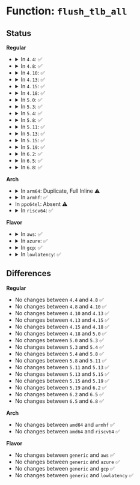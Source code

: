 # Function: <code>flush_tlb_all</code>

## Status
<b>Regular</b>
<ul>
<li>
<details>
<summary>In <code>4.4</code>: ✅</summary>

```c
void flush_tlb_all();
```

**Collision:** Unique Global

**Inline:** No

**Transformation:** False

**Instances:**

```
In arch/x86/mm/tlb.c (ffffffff81072ad0)
Location: arch/x86/mm/tlb.c:274
Inline: False
Direct callers:
  - arch/x86/mm/init_64.c:remove_pagetable
  - arch/x86/mm/init_64.c:remove_pagetable
  - arch/x86/mm/pageattr.c:__change_page_attr
  - drivers/xen/balloon.c:decrease_reservation
```
**Symbols:**

```
ffffffff81072ad0-ffffffff81072aee: flush_tlb_all (STB_GLOBAL)
```
</details>
</li>
<li>
<details>
<summary>In <code>4.8</code>: ✅</summary>

```c
void flush_tlb_all();
```

**Collision:** Unique Global

**Inline:** No

**Transformation:** False

**Instances:**

```
In arch/x86/mm/tlb.c (ffffffff81072a90)
Location: arch/x86/mm/tlb.c:394
Inline: False
Direct callers:
  - arch/x86/mm/init_64.c:remove_pagetable
  - arch/x86/mm/init_64.c:remove_pagetable
  - arch/x86/mm/pageattr.c:__change_page_attr
  - drivers/xen/balloon.c:decrease_reservation
```
**Symbols:**

```
ffffffff81072a90-ffffffff81072aae: flush_tlb_all (STB_GLOBAL)
```
</details>
</li>
<li>
<details>
<summary>In <code>4.10</code>: ✅</summary>

```c
void flush_tlb_all();
```

**Collision:** Unique Global

**Inline:** No

**Transformation:** False

**Instances:**

```
In arch/x86/mm/tlb.c (ffffffff81076640)
Location: arch/x86/mm/tlb.c:409
Inline: False
Direct callers:
  - arch/x86/mm/init_64.c:remove_pagetable
  - arch/x86/mm/init_64.c:remove_pagetable
  - arch/x86/mm/pageattr.c:__change_page_attr
  - drivers/xen/balloon.c:decrease_reservation
```
**Symbols:**

```
ffffffff81076640-ffffffff8107665e: flush_tlb_all (STB_GLOBAL)
```
</details>
</li>
<li>
<details>
<summary>In <code>4.13</code>: ✅</summary>

```c
void flush_tlb_all();
```

**Collision:** Unique Global

**Inline:** No

**Transformation:** False

**Instances:**

```
In arch/x86/mm/tlb.c (ffffffff81074c70)
Location: arch/x86/mm/tlb.c:288
Inline: False
Direct callers:
  - arch/x86/mm/init_64.c:remove_pagetable
  - arch/x86/mm/init_64.c:remove_pud_table
  - arch/x86/mm/pageattr.c:__change_page_attr
  - drivers/xen/balloon.c:decrease_reservation
```
**Symbols:**

```
ffffffff81074c70-ffffffff81074c8e: flush_tlb_all (STB_GLOBAL)
```
</details>
</li>
<li>
<details>
<summary>In <code>4.15</code>: ✅</summary>

```c
void flush_tlb_all();
```

**Collision:** Unique Global

**Inline:** No

**Transformation:** False

**Instances:**

```
In arch/x86/mm/tlb.c (ffffffff8107ae00)
Location: arch/x86/mm/tlb.c:650
Inline: False
Direct callers:
  - arch/x86/mm/init_64.c:remove_pagetable
  - arch/x86/mm/init_64.c:remove_pud_table
  - arch/x86/mm/pageattr.c:__change_page_attr
  - drivers/xen/balloon.c:decrease_reservation
```
**Symbols:**

```
ffffffff8107ae00-ffffffff8107ae1e: flush_tlb_all (STB_GLOBAL)
```
</details>
</li>
<li>
<details>
<summary>In <code>4.18</code>: ✅</summary>

```c
void flush_tlb_all();
```

**Collision:** Unique Global

**Inline:** No

**Transformation:** False

**Instances:**

```
In arch/x86/mm/tlb.c (ffffffff8107dbc0)
Location: arch/x86/mm/tlb.c:663
Inline: False
Direct callers:
  - arch/x86/mm/init_64.c:remove_pagetable
  - arch/x86/mm/init_64.c:remove_pagetable
  - arch/x86/mm/pageattr.c:__change_page_attr
  - drivers/xen/balloon.c:decrease_reservation
```
**Symbols:**

```
ffffffff8107dbc0-ffffffff8107dbde: flush_tlb_all (STB_GLOBAL)
```
</details>
</li>
<li>
<details>
<summary>In <code>5.0</code>: ✅</summary>

```c
void flush_tlb_all();
```

**Collision:** Unique Global

**Inline:** No

**Transformation:** False

**Instances:**

```
In arch/x86/mm/tlb.c (ffffffff81084730)
Location: arch/x86/mm/tlb.c:775
Inline: False
Direct callers:
  - arch/x86/mm/init_64.c:remove_pagetable
  - arch/x86/mm/init_64.c:remove_pagetable
  - arch/x86/mm/pageattr.c:__change_page_attr
  - arch/x86/mm/pageattr.c:cpa_flush
  - drivers/xen/balloon.c:decrease_reservation
```
**Symbols:**

```
ffffffff81084730-ffffffff8108474e: flush_tlb_all (STB_GLOBAL)
```
</details>
</li>
<li>
<details>
<summary>In <code>5.3</code>: ✅</summary>

```c
void flush_tlb_all();
```

**Collision:** Unique Global

**Inline:** No

**Transformation:** False

**Instances:**

```
In arch/x86/mm/tlb.c (ffffffff810883c0)
Location: arch/x86/mm/tlb.c:811
Inline: False
Direct callers:
  - arch/x86/mm/init_64.c:remove_pagetable
  - arch/x86/mm/init_64.c:remove_pmd_table
  - arch/x86/mm/pageattr.c:__split_large_page
  - arch/x86/mm/pageattr.c:cpa_flush
  - drivers/xen/balloon.c:decrease_reservation
```
**Symbols:**

```
ffffffff810883c0-ffffffff810883de: flush_tlb_all (STB_GLOBAL)
```
</details>
</li>
<li>
<details>
<summary>In <code>5.4</code>: ✅</summary>

```c
void flush_tlb_all();
```

**Collision:** Unique Global

**Inline:** No

**Transformation:** False

**Instances:**

```
In arch/x86/mm/tlb.c (ffffffff81089070)
Location: arch/x86/mm/tlb.c:811
Inline: False
Direct callers:
  - arch/x86/mm/init_64.c:remove_pagetable
  - arch/x86/mm/init_64.c:remove_pmd_table
  - arch/x86/mm/pageattr.c:__split_large_page
  - arch/x86/mm/pageattr.c:cpa_flush
  - drivers/xen/balloon.c:decrease_reservation
```
**Symbols:**

```
ffffffff81089070-ffffffff8108908e: flush_tlb_all (STB_GLOBAL)
```
</details>
</li>
<li>
<details>
<summary>In <code>5.8</code>: ✅</summary>

```c
void flush_tlb_all();
```

**Collision:** Unique Global

**Inline:** No

**Transformation:** False

**Instances:**

```
In arch/x86/mm/tlb.c (ffffffff8108b780)
Location: arch/x86/mm/tlb.c:993
Inline: False
Direct callers:
  - arch/x86/mm/init_64.c:remove_pagetable
  - arch/x86/mm/init_64.c:remove_pte_table
  - arch/x86/mm/pat/set_memory.c:__split_large_page
  - arch/x86/mm/pat/set_memory.c:cpa_flush
  - drivers/xen/balloon.c:decrease_reservation
```
**Symbols:**

```
ffffffff8108b780-ffffffff8108b79e: flush_tlb_all (STB_GLOBAL)
```
</details>
</li>
<li>
<details>
<summary>In <code>5.11</code>: ✅</summary>

```c
void flush_tlb_all();
```

**Collision:** Unique Global

**Inline:** No

**Transformation:** False

**Instances:**

```
In arch/x86/mm/tlb.c (ffffffff8108b7d0)
Location: arch/x86/mm/tlb.c:929
Inline: False
Direct callers:
  - arch/x86/mm/init_64.c:remove_pagetable
  - arch/x86/mm/init_64.c:remove_pte_table
  - arch/x86/mm/pat/set_memory.c:__split_large_page
  - arch/x86/mm/pat/set_memory.c:cpa_flush
  - drivers/xen/balloon.c:decrease_reservation
```
**Symbols:**

```
ffffffff8108b7d0-ffffffff8108b7ee: flush_tlb_all (STB_GLOBAL)
```
</details>
</li>
<li>
<details>
<summary>In <code>5.13</code>: ✅</summary>

```c
void flush_tlb_all();
```

**Collision:** Unique Global

**Inline:** No

**Transformation:** False

**Instances:**

```
In arch/x86/mm/tlb.c (ffffffff8108c3c0)
Location: arch/x86/mm/tlb.c:973
Inline: False
Direct callers:
  - arch/x86/mm/init_64.c:remove_pagetable
  - arch/x86/mm/init_64.c:remove_pmd_table
  - arch/x86/mm/pat/set_memory.c:__split_large_page
  - arch/x86/mm/pat/set_memory.c:cpa_flush
  - drivers/xen/balloon.c:decrease_reservation
```
**Symbols:**

```
ffffffff8108c3c0-ffffffff8108c3e7: flush_tlb_all (STB_GLOBAL)
```
</details>
</li>
<li>
<details>
<summary>In <code>5.15</code>: ✅</summary>

```c
void flush_tlb_all();
```

**Collision:** Unique Global

**Inline:** No

**Transformation:** False

**Instances:**

```
In arch/x86/mm/tlb.c (ffffffff8109bc00)
Location: arch/x86/mm/tlb.c:1032
Inline: False
Direct callers:
  - arch/x86/mm/init_64.c:remove_pagetable
  - arch/x86/mm/init_64.c:remove_pmd_table
  - arch/x86/mm/pat/set_memory.c:__split_large_page
  - arch/x86/mm/pat/set_memory.c:cpa_flush
  - drivers/xen/balloon.c:decrease_reservation
```
**Symbols:**

```
ffffffff8109bc00-ffffffff8109bc27: flush_tlb_all (STB_GLOBAL)
```
</details>
</li>
<li>
<details>
<summary>In <code>5.19</code>: ✅</summary>

```c
void flush_tlb_all();
```

**Collision:** Unique Global

**Inline:** No

**Transformation:** False

**Instances:**

```
In arch/x86/mm/tlb.c (ffffffff810af0b0)
Location: arch/x86/mm/tlb.c:1006
Inline: False
Direct callers:
  - arch/x86/mm/init_64.c:remove_pagetable
  - arch/x86/mm/init_64.c:remove_pmd_table
  - arch/x86/mm/pat/set_memory.c:__split_large_page
  - arch/x86/mm/pat/set_memory.c:cpa_flush
  - arch/x86/mm/pat/set_memory.c:cpa_flush
  - drivers/xen/balloon.c:decrease_reservation
```
**Symbols:**

```
ffffffff810af0b0-ffffffff810af0e6: flush_tlb_all (STB_GLOBAL)
```
</details>
</li>
<li>
<details>
<summary>In <code>6.2</code>: ✅</summary>

```c
void flush_tlb_all();
```

**Collision:** Unique Global

**Inline:** No

**Transformation:** False

**Instances:**

```
In arch/x86/mm/tlb.c (ffffffff810c9480)
Location: arch/x86/mm/tlb.c:1029
Inline: False
Direct callers:
  - arch/x86/mm/init_64.c:remove_pagetable
  - arch/x86/mm/init_64.c:remove_pmd_table
  - arch/x86/mm/pat/set_memory.c:__split_large_page
  - arch/x86/mm/pat/set_memory.c:cpa_flush
  - arch/x86/mm/pat/set_memory.c:cpa_flush
  - drivers/xen/balloon.c:decrease_reservation
```
**Symbols:**

```
ffffffff810c9480-ffffffff810c94b6: flush_tlb_all (STB_GLOBAL)
```
</details>
</li>
<li>
<details>
<summary>In <code>6.5</code>: ✅</summary>

```c
void flush_tlb_all();
```

**Collision:** Unique Global

**Inline:** No

**Transformation:** False

**Instances:**

```
In arch/x86/mm/tlb.c (ffffffff810ccb10)
Location: arch/x86/mm/tlb.c:1048
Inline: False
Direct callers:
  - arch/x86/mm/init_64.c:remove_pagetable
  - arch/x86/mm/init_64.c:remove_pmd_table
  - arch/x86/mm/pat/set_memory.c:__split_large_page
  - arch/x86/mm/pat/set_memory.c:cpa_flush
  - arch/x86/mm/pat/set_memory.c:cpa_flush
  - drivers/xen/balloon.c:decrease_reservation
```
**Symbols:**

```
ffffffff810ccb10-ffffffff810ccb46: flush_tlb_all (STB_GLOBAL)
```
</details>
</li>
<li>
<details>
<summary>In <code>6.8</code>: ✅</summary>

```c
void flush_tlb_all();
```

**Collision:** Unique Global

**Inline:** No

**Transformation:** False

**Instances:**

```
In arch/x86/mm/tlb.c (ffffffff810d51d0)
Location: arch/x86/mm/tlb.c:1050
Inline: False
Direct callers:
  - arch/x86/mm/init_64.c:remove_pagetable
  - arch/x86/mm/init_64.c:remove_pmd_table
  - arch/x86/mm/pat/set_memory.c:__split_large_page
  - arch/x86/mm/pat/set_memory.c:cpa_flush
  - arch/x86/mm/pat/set_memory.c:cpa_flush
  - mm/hugetlb_vmemmap.c:hugetlb_vmemmap_optimize_folios
  - mm/hugetlb_vmemmap.c:hugetlb_vmemmap_optimize_folios
  - mm/hugetlb_vmemmap.c:hugetlb_vmemmap_optimize_folios
  - mm/hugetlb_vmemmap.c:hugetlb_vmemmap_restore_folios
  - mm/hugetlb_vmemmap.c:hugetlb_vmemmap_restore_folios
  - drivers/xen/balloon.c:decrease_reservation
```
**Symbols:**

```
ffffffff810d51d0-ffffffff810d5206: flush_tlb_all (STB_GLOBAL)
```
</details>
</li>
</ul>
<b>Arch</b>
<ul>
<li>
<details>
<summary>In <code>arm64</code>: Duplicate, Full Inline ⚠️</summary>

**Collision:** Static Duplication

**Inline:** Full

**Transformation:** False

**Instances:**

```
In arch/arm64/mm/mmu.c (ffff8000100af280)
Location: arch/arm64/include/asm/tlbflush.h:139
Inline: True
Inline callers:
  - arch/arm64/mm/mmu.c:update_mapping_prot
```
```
In arch/arm64/mm/pageattr.c (ffff8000100b0230)
Location: arch/arm64/include/asm/tlbflush.h:139
Inline: True
Inline callers:
  - arch/arm64/mm/pageattr.c:__change_memory_common
```
```
In mm/percpu.c (ffff8000102e1eec)
Location: arch/arm64/include/asm/tlbflush.h:139
Inline: True
Inline callers:
  - mm/percpu.c:pcpu_populate_chunk
```
```
In mm/vmalloc.c (ffff80001030cb18)
Location: arch/arm64/include/asm/tlbflush.h:139
Inline: True
Inline callers:
  - mm/vmalloc.c:unmap_kernel_range
  - mm/vmalloc.c:__purge_vmap_area_lazy
```
```
In drivers/xen/balloon.c (ffff80001082e85c)
Location: arch/arm64/include/asm/tlbflush.h:139
Inline: True
Inline callers:
  - drivers/xen/balloon.c:decrease_reservation
```
</details>
</li>
<li>
<details>
<summary>In <code>armhf</code>: ✅</summary>

```c
void flush_tlb_all();
```

**Collision:** Unique Global

**Inline:** No

**Transformation:** False

**Instances:**

```
In arch/arm/kernel/smp_tlb.c (c0313fe0)
Location: arch/arm/kernel/smp_tlb.c:178
Inline: False
Direct callers:
  - arch/arm/kernel/ftrace.c:ftrace_arch_code_modify_post_process
```
**Symbols:**

```
c0313fe0-c0314068: flush_tlb_all (STB_GLOBAL)
```
</details>
</li>
<li>
In <code>ppc64el</code>: Absent ⚠️
</li>
<li>
<details>
<summary>In <code>riscv64</code>: ✅</summary>

```c
void flush_tlb_all();
```

**Collision:** Unique Global

**Inline:** No

**Transformation:** False

**Instances:**

```
In arch/riscv/mm/tlbflush.c (ffffffe0000ba4e6)
Location: arch/riscv/mm/tlbflush.c:8
Inline: False
Direct callers:
  - mm/percpu.c:pcpu_populate_chunk
  - mm/vmalloc.c:unmap_kernel_range
```
**Symbols:**

```
ffffffe0000ba4e6-ffffffe0000ba50e: flush_tlb_all (STB_GLOBAL)
```
</details>
</li>
</ul>
<b>Flavor</b>
<ul>
<li>
<details>
<summary>In <code>aws</code>: ✅</summary>

```c
void flush_tlb_all();
```

**Collision:** Unique Global

**Inline:** No

**Transformation:** False

**Instances:**

```
In arch/x86/mm/tlb.c (ffffffff81088030)
Location: arch/x86/mm/tlb.c:811
Inline: False
Direct callers:
  - arch/x86/mm/init_64.c:remove_pagetable
  - arch/x86/mm/init_64.c:remove_pmd_table
  - arch/x86/mm/pageattr.c:__split_large_page
  - arch/x86/mm/pageattr.c:cpa_flush
  - drivers/xen/balloon.c:decrease_reservation
```
**Symbols:**

```
ffffffff81088030-ffffffff8108804e: flush_tlb_all (STB_GLOBAL)
```
</details>
</li>
<li>
<details>
<summary>In <code>azure</code>: ✅</summary>

```c
void flush_tlb_all();
```

**Collision:** Unique Global

**Inline:** No

**Transformation:** False

**Instances:**

```
In arch/x86/mm/tlb.c (ffffffff81076c90)
Location: arch/x86/mm/tlb.c:811
Inline: False
Direct callers:
  - arch/x86/mm/init_64.c:remove_pagetable
  - arch/x86/mm/init_64.c:remove_pmd_table
  - arch/x86/mm/pageattr.c:__change_page_attr_set_clr
  - arch/x86/mm/pageattr.c:cpa_flush
```
**Symbols:**

```
ffffffff81076c90-ffffffff81076cae: flush_tlb_all (STB_GLOBAL)
```
</details>
</li>
<li>
<details>
<summary>In <code>gcp</code>: ✅</summary>

```c
void flush_tlb_all();
```

**Collision:** Unique Global

**Inline:** No

**Transformation:** False

**Instances:**

```
In arch/x86/mm/tlb.c (ffffffff81087fe0)
Location: arch/x86/mm/tlb.c:811
Inline: False
Direct callers:
  - arch/x86/mm/init_64.c:remove_pagetable
  - arch/x86/mm/init_64.c:remove_pmd_table
  - arch/x86/mm/pageattr.c:__split_large_page
  - arch/x86/mm/pageattr.c:cpa_flush
  - drivers/xen/balloon.c:decrease_reservation
```
**Symbols:**

```
ffffffff81087fe0-ffffffff81087ffe: flush_tlb_all (STB_GLOBAL)
```
</details>
</li>
<li>
<details>
<summary>In <code>lowlatency</code>: ✅</summary>

```c
void flush_tlb_all();
```

**Collision:** Unique Global

**Inline:** No

**Transformation:** False

**Instances:**

```
In arch/x86/mm/tlb.c (ffffffff8108a250)
Location: arch/x86/mm/tlb.c:811
Inline: False
Direct callers:
  - arch/x86/mm/init_64.c:remove_pagetable
  - arch/x86/mm/init_64.c:remove_pmd_table
  - arch/x86/mm/pageattr.c:__split_large_page
  - arch/x86/mm/pageattr.c:cpa_flush
  - drivers/xen/balloon.c:decrease_reservation
```
**Symbols:**

```
ffffffff8108a250-ffffffff8108a26e: flush_tlb_all (STB_GLOBAL)
```
</details>
</li>
</ul>

## Differences
<b>Regular</b>
<ul>
<li>
No changes between <code>4.4</code> and <code>4.8</code> ✅
</li>
<li>
No changes between <code>4.8</code> and <code>4.10</code> ✅
</li>
<li>
No changes between <code>4.10</code> and <code>4.13</code> ✅
</li>
<li>
No changes between <code>4.13</code> and <code>4.15</code> ✅
</li>
<li>
No changes between <code>4.15</code> and <code>4.18</code> ✅
</li>
<li>
No changes between <code>4.18</code> and <code>5.0</code> ✅
</li>
<li>
No changes between <code>5.0</code> and <code>5.3</code> ✅
</li>
<li>
No changes between <code>5.3</code> and <code>5.4</code> ✅
</li>
<li>
No changes between <code>5.4</code> and <code>5.8</code> ✅
</li>
<li>
No changes between <code>5.8</code> and <code>5.11</code> ✅
</li>
<li>
No changes between <code>5.11</code> and <code>5.13</code> ✅
</li>
<li>
No changes between <code>5.13</code> and <code>5.15</code> ✅
</li>
<li>
No changes between <code>5.15</code> and <code>5.19</code> ✅
</li>
<li>
No changes between <code>5.19</code> and <code>6.2</code> ✅
</li>
<li>
No changes between <code>6.2</code> and <code>6.5</code> ✅
</li>
<li>
No changes between <code>6.5</code> and <code>6.8</code> ✅
</li>
</ul>
<b>Arch</b>
<ul>
<li>
No changes between <code>amd64</code> and <code>armhf</code> ✅
</li>
<li>
No changes between <code>amd64</code> and <code>riscv64</code> ✅
</li>
</ul>
<b>Flavor</b>
<ul>
<li>
No changes between <code>generic</code> and <code>aws</code> ✅
</li>
<li>
No changes between <code>generic</code> and <code>azure</code> ✅
</li>
<li>
No changes between <code>generic</code> and <code>gcp</code> ✅
</li>
<li>
No changes between <code>generic</code> and <code>lowlatency</code> ✅
</li>
</ul>
